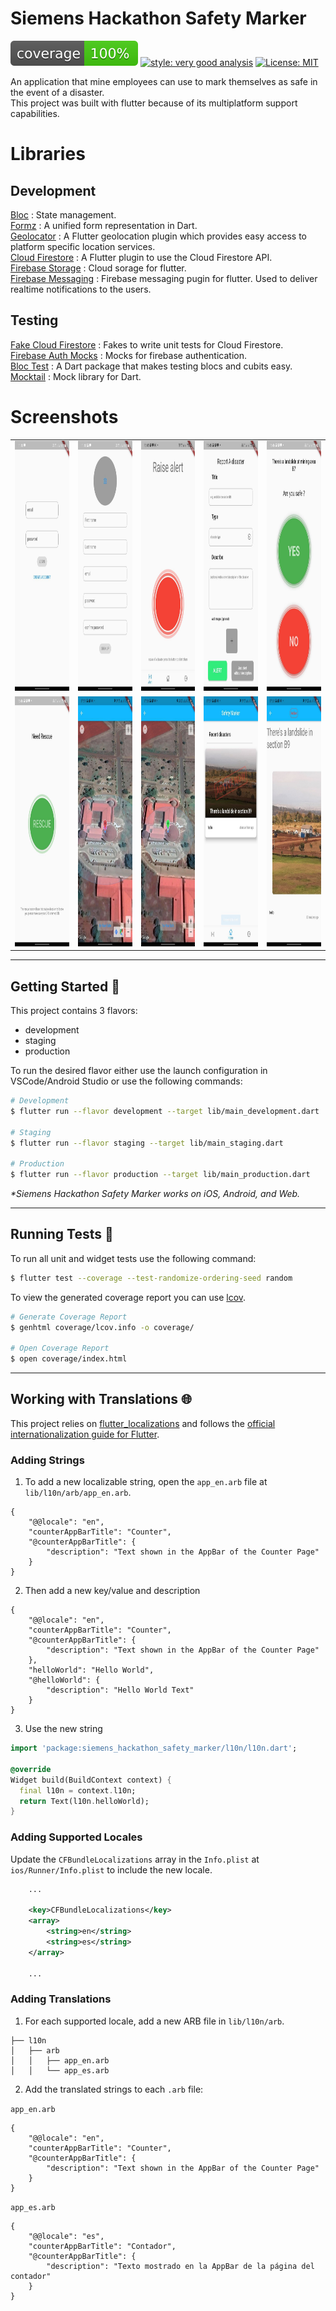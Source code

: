 # Siemens Hackathon Safety Marker
![coverage][coverage_badge]
[![style: very good analysis][very_good_analysis_badge]][very_good_analysis_link]
[![License: MIT][license_badge]][license_link]

An application that mine employees can use to mark themselves as safe in the event of a disaster.\
This project was built with flutter because of its multiplatform support capabilities.


# Libraries
## Development
[Bloc](https://pub.dev/packages/bloc) : State management. \
[Formz](https://pub.dev/packages/formz) : A unified form representation in Dart. \
[Geolocator](https://pub.dev/packages/geolocator) : A Flutter geolocation plugin which provides easy access to platform specific location services. \
[Cloud Firestore](https://pub.dev/packages/cloud_firestore) : A Flutter plugin to use the Cloud Firestore API. \
[Firebase Storage](https://pub.dev/packages/firebase_storage) :
Cloud sorage for flutter. \
[Firebase Messaging](https://pub.dev/packages/firebase_messaging) : Firebase messaging pugin for flutter. Used to deliver realtime notifications to the users. 
## Testing
[Fake Cloud Firestore](https://pub.dev/packages/fake_cloud_firestore) : Fakes to write unit tests for Cloud Firestore. \
[Firebase Auth Mocks](https://pub.dev/packages/firebase_auth_mocks) : Mocks for firebase authentication. \
[Bloc Test](https://pub.dev/packages/bloc_test) : A Dart package that makes testing blocs and cubits easy. \
[Mocktail](https://pub.dev/packages/mocktail) : Mock library for Dart.


# Screenshots
||||||
|:---:|:---:|:---:|:---:|:---:|
|<img src="images/login.jpg" height=400px width=180px/>|<img src="images/createAccount.jpg" height=400px width=180px/>|<img src="images/raiseAlert.jpg" height=400px width=180px/>|<img src="images/reportDisaster.jpg" height=400px width=180px/>|<img src="images/userStatus.jpg" height=400px width=180px/>|
|<img src="images/rescue.jpg" height=400px width=180px/>|<img src="images/userIsNotSafe.jpg" height=400px width=180px/>|<img src="images/userIsSafe.jpg" height=400px width=180px/>|<img src="images/rescentDisasters.jpg" height=400px width=180px/>|<img src="images/disasterDetails.jpg" height=400px width=180px/>|

---

## Getting Started 🚀

This project contains 3 flavors:

- development
- staging
- production

To run the desired flavor either use the launch configuration in VSCode/Android Studio or use the following commands:

```sh
# Development
$ flutter run --flavor development --target lib/main_development.dart

# Staging
$ flutter run --flavor staging --target lib/main_staging.dart

# Production
$ flutter run --flavor production --target lib/main_production.dart
```

_\*Siemens Hackathon Safety Marker works on iOS, Android, and Web._

---

## Running Tests 🧪

To run all unit and widget tests use the following command:

```sh
$ flutter test --coverage --test-randomize-ordering-seed random
```

To view the generated coverage report you can use [lcov](https://github.com/linux-test-project/lcov).

```sh
# Generate Coverage Report
$ genhtml coverage/lcov.info -o coverage/

# Open Coverage Report
$ open coverage/index.html
```

---

## Working with Translations 🌐

This project relies on [flutter_localizations][flutter_localizations_link] and follows the [official internationalization guide for Flutter][internationalization_link].

### Adding Strings

1. To add a new localizable string, open the `app_en.arb` file at `lib/l10n/arb/app_en.arb`.

```arb
{
    "@@locale": "en",
    "counterAppBarTitle": "Counter",
    "@counterAppBarTitle": {
        "description": "Text shown in the AppBar of the Counter Page"
    }
}
```

2. Then add a new key/value and description

```arb
{
    "@@locale": "en",
    "counterAppBarTitle": "Counter",
    "@counterAppBarTitle": {
        "description": "Text shown in the AppBar of the Counter Page"
    },
    "helloWorld": "Hello World",
    "@helloWorld": {
        "description": "Hello World Text"
    }
}
```

3. Use the new string

```dart
import 'package:siemens_hackathon_safety_marker/l10n/l10n.dart';

@override
Widget build(BuildContext context) {
  final l10n = context.l10n;
  return Text(l10n.helloWorld);
}
```

### Adding Supported Locales

Update the `CFBundleLocalizations` array in the `Info.plist` at `ios/Runner/Info.plist` to include the new locale.

```xml
    ...

    <key>CFBundleLocalizations</key>
	<array>
		<string>en</string>
		<string>es</string>
	</array>

    ...
```

### Adding Translations

1. For each supported locale, add a new ARB file in `lib/l10n/arb`.

```
├── l10n
│   ├── arb
│   │   ├── app_en.arb
│   │   └── app_es.arb
```

2. Add the translated strings to each `.arb` file:

`app_en.arb`

```arb
{
    "@@locale": "en",
    "counterAppBarTitle": "Counter",
    "@counterAppBarTitle": {
        "description": "Text shown in the AppBar of the Counter Page"
    }
}
```

`app_es.arb`

```arb
{
    "@@locale": "es",
    "counterAppBarTitle": "Contador",
    "@counterAppBarTitle": {
        "description": "Texto mostrado en la AppBar de la página del contador"
    }
}
```

[coverage_badge]: coverage_badge.svg
[flutter_localizations_link]: https://api.flutter.dev/flutter/flutter_localizations/flutter_localizations-library.html
[internationalization_link]: https://flutter.dev/docs/development/accessibility-and-localization/internationalization
[license_badge]: https://img.shields.io/badge/license-MIT-blue.svg
[license_link]: https://opensource.org/licenses/MIT
[very_good_analysis_badge]: https://img.shields.io/badge/style-very_good_analysis-B22C89.svg
[very_good_analysis_link]: https://pub.dev/packages/very_good_analysis
[very_good_cli_link]: https://github.com/VeryGoodOpenSource/very_good_cli
